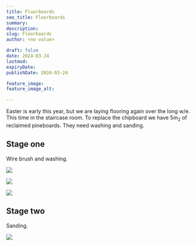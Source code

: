 ```yaml
---
title: Floorboards
seo_title: Floorboards
summary: 
description: 
slug: Floorboards
author: <no value>

draft: false
date: 2024-03-24
lastmod: 
expiryDate: 
publishDate: 2024-03-24

feature_image: 
feature_image_alt: 

---
```

Easter is early this year, but we are laying flooring again over the long w/e. This time in the staircase room.
To replace the chipboard we have 5m<sub>2</sub> of reclaimed pineboards. They need washing and sanding.

## Stage one

Wire brush and washing.

![](/images/0511.jpeg)

![](/images/0512.jpeg)

![](/images/0516.jpeg)


## Stage two

Sanding.

![](/images/6721.jpeg)



